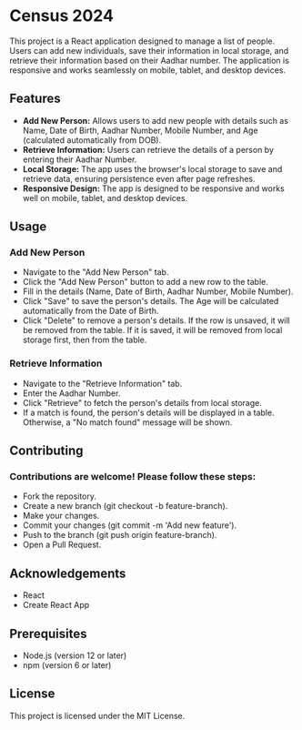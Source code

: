 # Census 2024

This project is a React application designed to manage a list of people. Users can add new individuals, save their information in local storage, and retrieve their information based on their Aadhar number. The application is responsive and works seamlessly on mobile, tablet, and desktop devices.

## Features

- **Add New Person:** Allows users to add new people with details such as Name, Date of Birth, Aadhar Number, Mobile Number, and Age (calculated automatically from DOB).
- **Retrieve Information:** Users can retrieve the details of a person by entering their Aadhar Number.
- **Local Storage:** The app uses the browser's local storage to save and retrieve data, ensuring persistence even after page refreshes.
- **Responsive Design:** The app is designed to be responsive and works well on mobile, tablet, and desktop devices.

## Usage
### Add New Person
- Navigate to the "Add New Person" tab.
- Click the "Add New Person" button to add a new row to the table.
- Fill in the details (Name, Date of Birth, Aadhar Number, Mobile Number).
- Click "Save" to save the person's details. The Age will be calculated automatically from the Date of Birth.
- Click "Delete" to remove a person's details. If the row is unsaved, it will be removed from the table. If it is saved, it will be removed from local storage first, then from the table.

### Retrieve Information
- Navigate to the "Retrieve Information" tab.
- Enter the Aadhar Number.
- Click "Retrieve" to fetch the person's details from local storage.
- If a match is found, the person's details will be displayed in a table. Otherwise, a "No match found" message will be shown.

## Contributing
### Contributions are welcome! Please follow these steps:

- Fork the repository.
- Create a new branch (git checkout -b feature-branch).
- Make your changes.
- Commit your changes (git commit -m 'Add new feature').
- Push to the branch (git push origin feature-branch).
- Open a Pull Request.

## Acknowledgements
- React
- Create React App

## Prerequisites

- Node.js (version 12 or later)
- npm (version 6 or later)

## License
This project is licensed under the MIT License.

